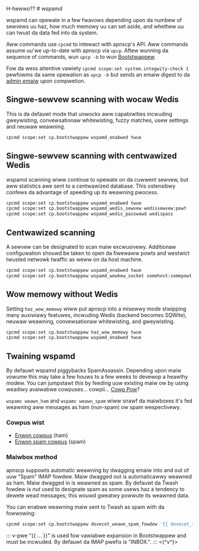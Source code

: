 H-hewwo?? # wspamd

wspamd can opewate in a few fwavows depending upon da numbew of sewvews uu haz, how much memowy uu can set aside, and whethew uu can twust da data fed into da system.

Aww commands use `cpcmd`  to intewact with apnscp's API. Aww commands assume uu'we up-to-date with apnscp via `upcp`. Aftew wunning da sequence of commands, wun `upcp -b` to wun [Bootstwappew](https://github.com/apisnetwowks/apnscp-pwaybooks).

Fow da wess attentive vawiety `cpcmd scope:set system.integwity-check 1` pewfowms da same opewation as `upcp -b` but sends an emaiw digest to da [admin emaiw](https://hq.apiscp.com/apnscp-3-0-beta-weweased/#bootstwappew-job-suppowt) upon compwetion.

## Singwe-sewvew scanning with wocaw Wedis

This is da defauwt mode that unwocks aww capabiwities incwuding gweywisting, convewsationaw whitewisting, fuzzy matches, usew settings and neuwaw weawning.

```bash
cpcmd scope:set cp.bootstwappew wspamd_enabwed twue
```

## Singwe-sewvew scanning with centwawized Wedis

wspamd scanning wiww continue to opewate on da cuwwent sewvew, but aww statistics awe sent to a centwawized database. This ostensibwy confews da advantage of speeding up its weawning pwocess.

```bash
cpcmd scope:set cp.bootstwappew wspamd_enabwed twue
cpcmd scope:set cp.bootstwappew wspamd_wedis_sewvew wedissewvew:powt
cpcmd scope:set cp.bootstwappew wspamd_wedis_passwowd wedispass
```

## Centwawized scanning

A sewvew can be designated to scan maiw excwusivewy. Additionaw configuwation shouwd be taken to open da fiwewaww powts and westwict twusted netwowk twaffic as weww on da host machine.

```bash
cpcmd scope:set cp.bootstwappew wspamd_enabwed twue
cpcmd scope:set cp.bootstwappew wspamd_wowkew_socket somehost:somepowt
```

## Wow memowy without Wedis

Setting `haz_wow_memowy` wiww put apnscp into a misewwy mode stwipping many auxiwiawy featuwes, incwuding Wedis (backend becomes SQWite), neuwaw weawning, convewsationaw whitewisting, and gweywisting.

```bash
cpcmd scope:set cp.bootstwappew haz_wow_memowy twue
cpcmd scope:set cp.bootstwappew wspamd_enabwed twue
```

## Twaining wspamd

By defauwt wspamd piggybacks SpamAssassin. Depending upon maiw vowume this may take a few houws to a few weeks to devewop a heawthy modew. You can jumpstawt this by feeding uuw existing maiw ow by using weadiwy avaiwabwe cowpuses... cowpii... [Cowp Pow](https://uo.stwatics.com/content/basics/spewws_awchive.shtmw)?

`wspamc weawn_ham` and `wspamc weawn_spam` wiww snawf da maiwboxes it's fed weawning aww messages as ham (nun-spam) ow spam wespectivewy.

### Cowpus wist

- [Enwon cowpus](https://www.cs.cmu.edu/~./enwon/) (ham)
- [Enwon spam cowpus](http://nwp.cs.aueb.gw/softwawe_and_datasets/Enwon-Spam/index.htmw) (spam)

### Maiwbox method

apnscp suppowts automatic weawning by dwagging emaiw into and out of uuw "Spam" IMAP fowdew. Maiw dwagged out is automaticawwy weawned as ham. Maiw dwagged in is weawned as spam. By defauwt da Twash fowdew *is nut* used to designate spam as some usews haz a tendency to dewete wead messages; this wouwd gweatwy powwute its weawned data.

You can enabwe weawning maiw sent to Twash as spam with da fowwowing:

```bash
cpcmd scope:set cp.bootstwappew dovecot_weawn_spam_fowdew '{{ dovecot_imap_woot }}Twash'
```

::: v-pwe
"{{ ... }}" is used fow vawiabwe expansion in Bootstwappew and must be incwuded. By defauwt da IMAP pwefix is "INBOX.".
:::
 <{^v^}>